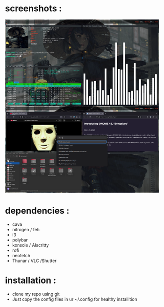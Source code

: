 
# screenshots : 

![image](https://github.com/maxuwuu/i3/blob/main/screenshots/1.png)



# dependencies :

- cava
- nitrogen / feh
- i3
- polybar
- konsole / Alacritty 
- rofi
- neofetch
- Thunar / VLC /Shutter 

# installation : 

- clone my  repo using git
- Just copy the config files in ur ~/.config for healthy installition
  



